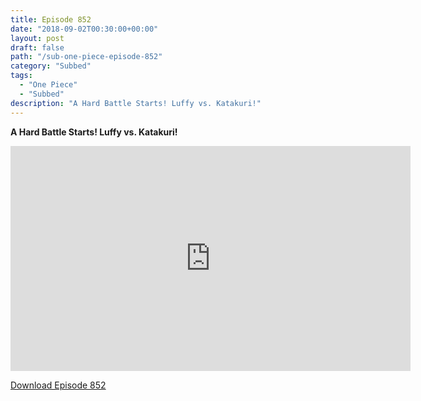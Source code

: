 ```yaml
---
title: Episode 852
date: "2018-09-02T00:30:00+00:00"
layout: post
draft: false
path: "/sub-one-piece-episode-852"
category: "Subbed"
tags:
  - "One Piece"
  - "Subbed"
description: "A Hard Battle Starts! Luffy vs. Katakuri!"
---
```


**A Hard Battle Starts! Luffy vs. Katakuri!**

<iframe width="640" height="360" src="https://www.rapidvideo.com/e/G6FRPHAZ29" frameborder="0" marginwidth=0 marginheight=0 scrolling=no allowfullscreen></iframe>

<a href="http://ouo.io/qs/eCodkFEQ?s=https://rapidvid.to/d/https://www.rapidvideo.com/e/G6FRPHAZ29">Download Episode 852</a>
